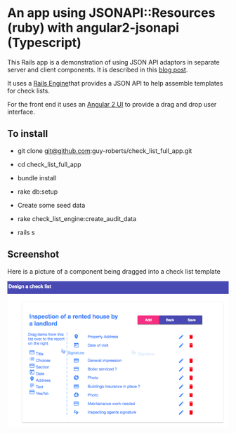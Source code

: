 # An app using JSONAPI::Resources (ruby) with angular2-jsonapi (Typescript) 

This Rails app is a demonstration of using JSON API adaptors in separate server and client
components.  It is described in this [blog post](http://blog.guyroberts.co.uk/app-designing-mobile-audits-check-lists/).


It uses a [Rails Engine](https://github.com/guy-roberts/check_list_engine)that provides
a JSON API to help assemble templates for check lists. 

For the front end it uses an [Angular 2 UI](https://github.com/guy-roberts/check_list_angular_ui)
to provide a drag and drop user interface.


## To install

* git clone git@github.com:guy-roberts/check_list_full_app.git
 
* cd check_list_full_app
 
* bundle install
 
* rake db:setup
 
* Create some seed data
 
* rake check_list_engine:create_audit_data
 
* rails s



## Screenshot

Here is a picture of a component being dragged into a check list template

<img align="left"  src="https://github.com/guy-roberts/check_list_full_app/blob/master/images/Screenshot.png">

